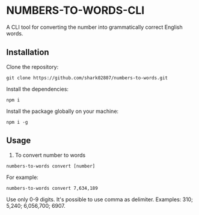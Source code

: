 # NUMBERS-TO-WORDS-CLI

A CLI tool for converting the number into grammatically correct English words.

## Installation

Clone the repository:

```
git clone https://github.com/shark02807/numbers-to-words.git
```

Install the dependencies:

```
npm i
```

Install the package globally on your machine:

```
npm i -g
```

## Usage

1. To convert number to words

```
numbers-to-words convert [number]
```

For example:

```
numbers-to-words convert 7,634,189
```

Use only 0-9 digits. It\'s possible to use comma as delimiter. Examples: 310; 5,240; 6,056,700; 6907.
